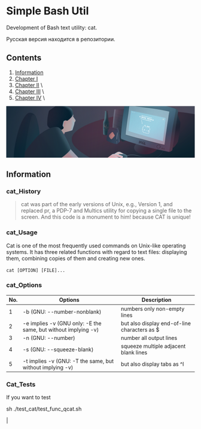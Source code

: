# Simple Bash Util

Development of Bash text utility: cat.

Русская версия находится в репозитории.

## Contents

1. [Information](#Information)
2. [Chapter I](#cat_History) 
3. [Chapter II](#cat_Usage) \
4. [Chapter III](#cat_Options) \
5. [Chapter IV](#Cat_Test) \

![(^_^)](misc/eng/meow.png)

## Information

### cat_History

> cat was part of the early versions of Unix, e.g., Version 1, and replaced pr, a PDP-7 and Multics utility for copying a single file to the screen. 
And this code is a monument to him! because CAT is unique!

### cat_Usage

Cat is one of the most frequently used commands on Unix-like operating systems. It has three related functions with regard to text files: displaying them, combining copies of them and creating new ones.

`cat [OPTION] [FILE]...`

### cat_Options

| No. | Options | Description |
| ------ | ------ | ------ |
| 1 | -b (GNU: --number-nonblank) | numbers only non-empty lines |
| 2 | -e implies -v (GNU only: -E the same, but without implying -v) | but also display end-of-line characters as $  |
| 3 | -n (GNU: --number) | number all output lines |
| 4 | -s (GNU: --squeeze-blank) | squeeze multiple adjacent blank lines |
| 5 | -t implies -v (GNU: -T the same, but without implying -v) | but also display tabs as ^I  |

### Cat_Tests

If you want to test 

sh ./test_cat/test_func_qcat.sh


|

